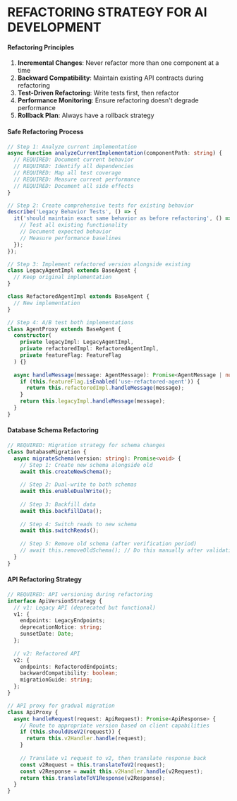 # REFACTORING STRATEGY FOR AI DEVELOPMENT

#### Refactoring Principles
1. **Incremental Changes**: Never refactor more than one component at a time
2. **Backward Compatibility**: Maintain existing API contracts during refactoring
3. **Test-Driven Refactoring**: Write tests first, then refactor
4. **Performance Monitoring**: Ensure refactoring doesn't degrade performance
5. **Rollback Plan**: Always have a rollback strategy

#### Safe Refactoring Process
```typescript
// Step 1: Analyze current implementation
async function analyzeCurrentImplementation(componentPath: string) {
  // REQUIRED: Document current behavior
  // REQUIRED: Identify all dependencies
  // REQUIRED: Map all test coverage
  // REQUIRED: Measure current performance
  // REQUIRED: Document all side effects
}

// Step 2: Create comprehensive tests for existing behavior
describe('Legacy Behavior Tests', () => {
  it('should maintain exact same behavior as before refactoring', () => {
    // Test all existing functionality
    // Document expected behavior
    // Measure performance baselines
  });
});

// Step 3: Implement refactored version alongside existing
class LegacyAgentImpl extends BaseAgent {
  // Keep original implementation
}

class RefactoredAgentImpl extends BaseAgent {
  // New implementation
}

// Step 4: A/B test both implementations
class AgentProxy extends BaseAgent {
  constructor(
    private legacyImpl: LegacyAgentImpl,
    private refactoredImpl: RefactoredAgentImpl,
    private featureFlag: FeatureFlag
  ) {}
  
  async handleMessage(message: AgentMessage): Promise<AgentMessage | null> {
    if (this.featureFlag.isEnabled('use-refactored-agent')) {
      return this.refactoredImpl.handleMessage(message);
    }
    return this.legacyImpl.handleMessage(message);
  }
}
```

#### Database Schema Refactoring
```typescript
// REQUIRED: Migration strategy for schema changes
class DatabaseMigration {
  async migrateSchema(version: string): Promise<void> {
    // Step 1: Create new schema alongside old
    await this.createNewSchema();
    
    // Step 2: Dual-write to both schemas
    await this.enableDualWrite();
    
    // Step 3: Backfill data
    await this.backfillData();
    
    // Step 4: Switch reads to new schema
    await this.switchReads();
    
    // Step 5: Remove old schema (after verification period)
    // await this.removeOldSchema(); // Do this manually after validation
  }
}
```

#### API Refactoring Strategy
```typescript
// REQUIRED: API versioning during refactoring
interface ApiVersionStrategy {
  // v1: Legacy API (deprecated but functional)
  v1: {
    endpoints: LegacyEndpoints;
    deprecationNotice: string;
    sunsetDate: Date;
  };
  
  // v2: Refactored API
  v2: {
    endpoints: RefactoredEndpoints;
    backwardCompatibility: boolean;
    migrationGuide: string;
  };
}

// API proxy for gradual migration
class ApiProxy {
  async handleRequest(request: ApiRequest): Promise<ApiResponse> {
    // Route to appropriate version based on client capabilities
    if (this.shouldUseV2(request)) {
      return this.v2Handler.handle(request);
    }
    
    // Translate v1 request to v2, then translate response back
    const v2Request = this.translateToV2(request);
    const v2Response = await this.v2Handler.handle(v2Request);
    return this.translateToV1Response(v2Response);
  }
}